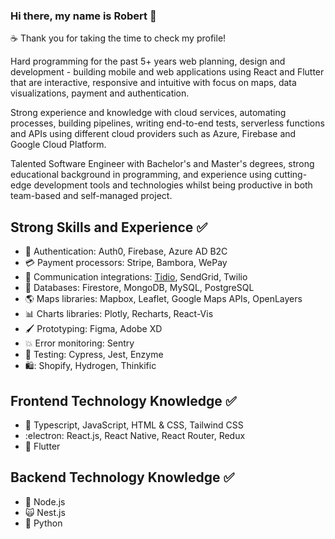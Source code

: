 ### Hi there, my name is Robert 👋

:coffee: Thank you for taking the time to check my profile! 

Hard programming for the past 5+ years web planning, design and development - building mobile and web applications using React and Flutter that are interactive, responsive and intuitive with focus on maps, data visualizations, payment and authentication.

Strong experience and knowledge with cloud services, automating processes, building pipelines, writing end-to-end tests, serverless functions and APIs using different cloud providers such as Azure, Firebase and Google Cloud Platform.

Talented Software Engineer with Bachelor's and Master's degrees, strong educational background in programming, and experience using cutting-edge development tools and technologies whilst being productive in both team-based and self-managed project.

## Strong Skills and Experience :white_check_mark:
- :closed_lock_with_key: Authentication: Auth0, Firebase, Azure AD B2C
- :credit_card: Payment processors: Stripe, Bambora, WePay
- 💬 Communication integrations: [Tidio](https://www.tidio.com/en/?ref=freebot), SendGrid, Twilio 
- :floppy_disk: Databases: Firestore, MongoDB, MySQL, PostgreSQL
- :earth_americas: Maps libraries: Mapbox, Leaflet, Google Maps APIs, OpenLayers
- :bar_chart: Charts libraries: Plotly, Recharts, React-Vis
- :paintbrush: Prototyping: Figma, Adobe XD
- :collision: Error monitoring: Sentry
- :construction_worker: Testing: Cypress, Jest, Enzyme
- 🛍️: Shopify, Hydrogen, Thinkific


## Frontend Technology Knowledge :white_check_mark:
- :scroll: Typescript, JavaScript, HTML & CSS, Tailwind CSS
- :electron: React.js, React Native, React Router, Redux
- :dart: Flutter

## Backend Technology Knowledge :white_check_mark:
- :green_book: Node.js
- 🙀 Nest.js
- :snake: Python

<!--
**Robert-OP/robert-op** is a ✨ _special_ ✨ repository because its `README.md` (this file) appears on your GitHub profile.

Here are some ideas to get you started:

- 🔭 I’m currently working on ...
- 🌱 I’m currently learning ...
- 👯 I’m looking to collaborate on ...
- 🤔 I’m looking for help with ...
- 💬 Ask me about ...
- 📫 How to reach me: ...
- 😄 Pronouns: ...
- ⚡ Fun fact: ...
-->
